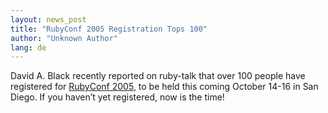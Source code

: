 ```yaml
---
layout: news_post
title: "RubyConf 2005 Registration Tops 100"
author: "Unknown Author"
lang: de
---
```


David A. Black recently reported on ruby-talk that over 100 people have
registered for [RubyConf 2005][1], to be held this coming October 14-16
in San Diego. If you haven’t yet registered, now is the time!



[1]: http://www.rubyconf.org/ 
